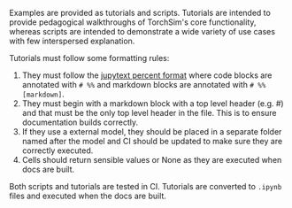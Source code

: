 
Examples are provided as tutorials and scripts.
Tutorials are intended to provide pedagogical walkthroughs
of TorchSim's core functionality, whereas scripts are intended
to demonstrate a wide variety of use cases with few interspersed
explanation.

Tutorials must follow some formatting rules:
1. They must follow the [jupytext percent format](https://jupytext.readthedocs.io/en/latest/formats-scripts.html#the-percent-format)
where code blocks are annotated with `# %%` and markdown blocks
are annotated with `# %% [markdown]`.
2. They must begin with a markdown block with a top level header
(e.g. #) and that must be the only top level header in the file.
This is to ensure documentation builds correctly.
3. If they use a external model, they should be placed in a separate
folder named after the model and CI should be updated to make sure
they are correctly executed.
4. Cells should return sensible values or None as they are executed
when docs are built.

Both scripts and tutorials are tested in CI. Tutorials are
converted to `.ipynb` files and executed when the docs are built.
